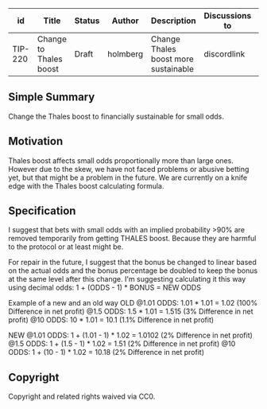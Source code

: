 | id      | Title | Status | Author | Description | Discussions to | Created |
| ----------- | ----------- | ----------- | ----------- | ----------- | ----------- | ----------- |
| TIP-220 | Change to Thales boost | Draft | holmberg | Change Thales boost more sustainable | discordlink | 2024-08-06

## Simple Summary
Change the Thales boost to financially sustainable for small odds.

## Motivation
Thales boost affects small odds proportionally more than large ones. However due to the skew, we have not faced problems or abusive betting yet, but that might be a problem in the future. We are currently on a knife edge with the Thales boost calculating formula.

## Specification
I suggest that bets with small odds with an implied probability >90% are removed temporarily from getting THALES boost. Because they are harmful to the protocol or at least might be. 

For repair in the future, I suggest that the bonus be changed to linear based on the actual odds and the bonus percentage be doubled to keep the bonus at the same level after this change.
I'm suggesting calculating it this way using decimal odds: 1 + (ODDS - 1) * BONUS = NEW ODDS

Example of a new and an old way
OLD
@1.01 ODDS: 1.01 * 1.01 = 1.02 (100% Difference in net profit)
@1.5 ODDS: 1.5 * 1.01 = 1.515 (3% Difference in net profit)
@10 ODDS: 10 * 1.01 = 10.1 (1.1% Difference in net profit)

NEW
@1.01 ODDS: 1 + (1.01 - 1) * 1.02 = 1.0102 (2% Difference in net profit)
@1.5 ODDS: 1 + (1.5 - 1) * 1.02 = 1.51 (2% Difference in net profit)
@10 ODDS: 1 + (10 - 1) * 1.02 = 10.18 (2% Difference in net profit)

## Copyright

Copyright and related rights waived via CC0.
